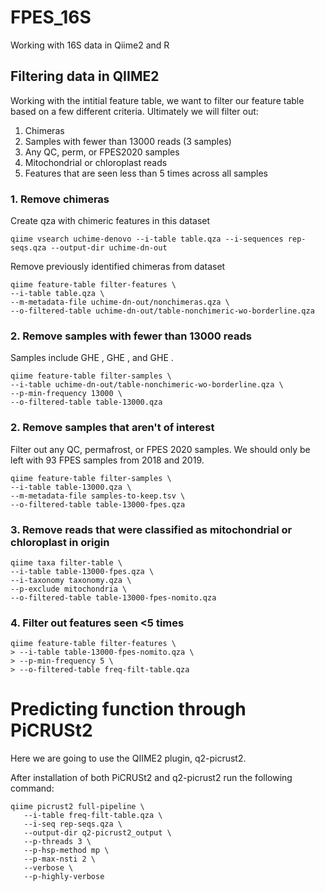 # FPES_16S
Working with 16S data in Qiime2 and R



## Filtering data in QIIME2 


Working with the intitial feature table, we want to filter our feature table based on a few different criteria. 
Ultimately we will filter out:

1. Chimeras
2. Samples with fewer than 13000 reads (3 samples)
3. Any QC, perm, or FPES2020 samples
4. Mitochondrial or chloroplast reads 
5. Features that are seen less than 5 times across all samples

### 1. Remove chimeras

Create qza with chimeric features in this dataset

```
qiime vsearch uchime-denovo --i-table table.qza --i-sequences rep-seqs.qza --output-dir uchime-dn-out
```

Remove previously identified chimeras from dataset

```
qiime feature-table filter-features \
--i-table table.qza \
--m-metadata-file uchime-dn-out/nonchimeras.qza \
--o-filtered-table uchime-dn-out/table-nonchimeric-wo-borderline.qza
```


### 2. Remove samples with fewer than 13000 reads

Samples include GHE , GHE , and GHE .
```
qiime feature-table filter-samples \
--i-table uchime-dn-out/table-nonchimeric-wo-borderline.qza \
--p-min-frequency 13000 \
--o-filtered-table table-13000.qza
```

### 2. Remove samples that aren't of interest

Filter out any QC, permafrost, or FPES 2020 samples. We should only be left with 93 FPES samples from 2018 and 2019. 
```
qiime feature-table filter-samples \
--i-table table-13000.qza \
--m-metadata-file samples-to-keep.tsv \
--o-filtered-table table-13000-fpes.qza
```

### 3. Remove reads that were classified as mitochondrial or chloroplast in origin
```
qiime taxa filter-table \
--i-table table-13000-fpes.qza \
--i-taxonomy taxonomy.qza \
--p-exclude mitochondria \
--o-filtered-table table-13000-fpes-nomito.qza
```

### 4. Filter out features seen <5 times
```
qiime feature-table filter-features \
> --i-table table-13000-fpes-nomito.qza \
> --p-min-frequency 5 \
> --o-filtered-table freq-filt-table.qza 
```


# Predicting function through PiCRUSt2

Here we are going to use the QIIME2 plugin, q2-picrust2. 

After installation of both PiCRUSt2 and q2-picrust2 run the following command:

```
qiime picrust2 full-pipeline \
   --i-table freq-filt-table.qza \
   --i-seq rep-seqs.qza \
   --output-dir q2-picrust2_output \
   --p-threads 3 \
   --p-hsp-method mp \
   --p-max-nsti 2 \
   --verbose \
   --p-highly-verbose
```

